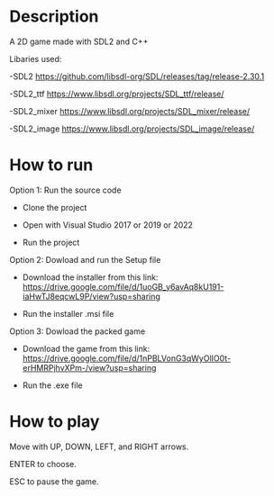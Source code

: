 # Description
A 2D game made with SDL2 and C++

Libaries used:

-SDL2 https://github.com/libsdl-org/SDL/releases/tag/release-2.30.1

-SDL2_ttf https://www.libsdl.org/projects/SDL_ttf/release/

-SDL2_mixer https://www.libsdl.org/projects/SDL_mixer/release/

-SDL2_image https://www.libsdl.org/projects/SDL_image/release/

# How to run
Option 1: Run the source code
- Clone the project

- Open with Visual Studio 2017 or 2019 or 2022

- Run the project

Option 2: Dowload and run the Setup file
- Download the installer from this link: https://drive.google.com/file/d/1uoGB_y6avAq8kU191-iaHwTJ8eqcwL9P/view?usp=sharing
  
- Run the installer .msi file

Option 3: Dowload the packed game
- Download the game from this link: https://drive.google.com/file/d/1nPBLVonG3qWyOlIO0t-erHMRPjhvXPm-/view?usp=sharing

- Run the .exe file

# How to play
Move with UP, DOWN, LEFT, and RIGHT arrows.

ENTER to choose.

ESC to pause the game.




